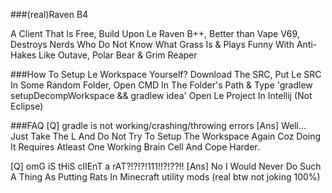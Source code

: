 ###(real)Raven B4

A Client That Is Free, Build Upon Le Raven B++, Better than Vape V69, Destroys Nerds Who Do Not Know What Grass Is & Plays Funny With Anti-Hakes Like Outave, Polar Bear & Grim Reaper

###How To Setup Le Workspace Yourself?
Download The SRC,
Put Le SRC In Some Random Folder,
Open CMD In The Folder's Path & Type 'gradlew setupDecompWorkspace && gradlew idea'
Open Le Project In Intellij (Not Eclipse)

###FAQ
[Q] gradle is not working/crashing/throwing errors
[Ans] Well... Just Take The L And Do Not Try To Setup The Workspace Again Coz Doing It Requires Atleast One Working Brain Cell And Cope Harder.

[Q] omG iS tHiS clIEnT a rAT?!?!?!111!!?!??!!
[Ans] No I Would Never Do Such A Thing As Putting Rats In Minecraft utility mods (real btw not joking 100%)

